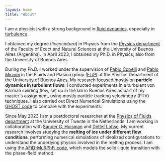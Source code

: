 ```yaml
---
layout: home
title: "About"
---
```


I am a physicist with a strong background in <ins>fluid dynamics</ins>, especially in <ins>turbulence</ins>.

I obtained my degree (<em>licenciatura</em>) in Physics from the [Physics department](https://df.uba.ar) of the Faculty of Exact and Natural Sciences at the University of Buenos Aires (Argentina).
In April 2023, I obtained my Ph.D. in Physics, also from the University of Buenos Aires.

During my Ph.D. I worked under the supervision of [Pablo Cobelli](http://users.df.uba.ar/cobelli/) and [Pablo Mininni](https://wp.df.uba.ar/mininni/) in the Fluids and Plasma group ([FLiP](http://wp.df.uba.ar/flip/)) at the Physics Department of the University of Buenos Aires.
My research focused mostly on <b>particle dynamics in turbulent flows</b>: I conducted experiments in a turbulent von Kármán swirling flow, set up in the lab in Buenos Aires as part of my master's assignment, using mostly particle tracking velocimetry (PTV) techniques. I also carried out Direct Numerical Simulations using the [GHOST code](https://github.com/pmininni/GHOST) to compare with the experiments.

Since May 2023 I am a postdoctoral researcher at the [Physics of Fluids department](https://pof.tnw.utwente.nl/people/profile/1939) at the University of Twente in the Netherlands. I am working in collaboration with [Sander G. Huisman](https://shuisman.com/) and [Detlef Lohse](https://pof.tnw.utwente.nl/people/profile/3).  My current research involves studying the <b>melting of ice under different flow conditions</b>, performing numerical simulations of idealized configurations to understand the underlying physics involved in the melting process. I am using the [AFiD-MuRPhFi code](https://chowland.github.io/AFiD-MuRPhFi/), which models the solid-liquid transition with the phase-field method. 

